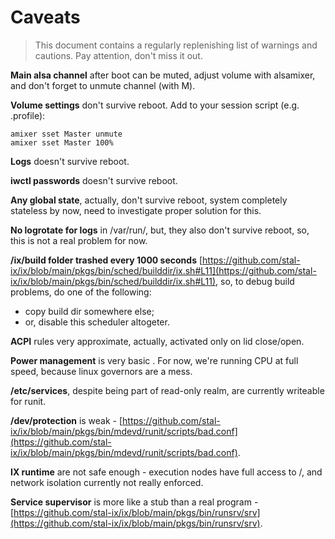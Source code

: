 # Caveats

> This document contains a regularly replenishing list of warnings and cautions. Pay attention, don't miss it out.

<!-- {% raw %} -->

**Main alsa channel** after boot can be muted, adjust volume with alsamixer, and don't forget to unmute channel (with M).

**Volume settings** don't survive reboot. Add to your session script (e.g. .profile):

```shell
amixer sset Master unmute
amixer sset Master 100%
```

**Logs** doesn't survive reboot.

**iwctl passwords** doesn't survive reboot.

**Any global state**, actually, don't survive reboot, system completely stateless by now, need to investigate proper solution for this.

**No logrotate for logs** in /var/run/, but, they also don't survive reboot, so, this is not a real problem for now.

**/ix/build folder trashed every 1000 seconds** [https://github.com/stal-ix/ix/blob/main/pkgs/bin/sched/builddir/ix.sh#L11](https://github.com/stal-ix/ix/blob/main/pkgs/bin/sched/builddir/ix.sh#L11), so, to debug build problems, do one of the following:  
* copy build dir somewhere else;
* or, disable this scheduler altogeter.

**ACPI** rules very approximate, actually, activated only on lid close/open.

**Power management** is very basic . For now, we're running CPU at full speed, because linux governors are a mess.

**/etc/services**, despite being part of read-only realm, are currently writeable for runit.

**/dev/protection** is weak - [https://github.com/stal-ix/ix/blob/main/pkgs/bin/mdevd/runit/scripts/bad.conf](https://github.com/stal-ix/ix/blob/main/pkgs/bin/mdevd/runit/scripts/bad.conf).

**IX runtime** are not safe enough - execution nodes have full access to /, and network isolation currently not really enforced.

**Service supervisor** is more like a stub than a real program - [https://github.com/stal-ix/ix/blob/main/pkgs/bin/runsrv/srv](https://github.com/stal-ix/ix/blob/main/pkgs/bin/runsrv/srv).

<!-- {% endraw %} -->
